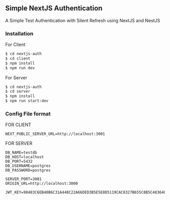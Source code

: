 ## Simple NextJS Authentication

A Simple Test Authentication with Silent Refresh using NextJS and NestJS

### Installation

For Client
```bash
$ cd nextjs-auth
$ cd client
$ npm install
$ npm run dev
```

For Server
```bash
$ cd nextjs-auth
$ cd server
$ npm install
$ npm run start:dev
```

### Config File format

FOR CLIENT
```
NEXT_PUBLIC_SERVER_URL=http://localhost:3001
```

FOR SERVER
```
DB_NAME=testdb
DB_HOST=localhost
DB_PORT=5432
DB_USERNAME=postgres
DB_PASSWORD=postgres

SERVER_PORT=3001
ORIGIN_URL=http://localhost:3000

JWT_KEY=98483C6EB40B6C31A448C22A66DED3B5E5E8D5119CAC8327B655C8B5C4836489
```